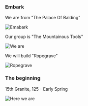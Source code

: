 ### Embark

We are from "The Palace Of Balding"

![Emabark](http://pixxx.wtf.cat/image/1U0V0o2c1Y1t/Image%202014-07-28%20at%201.08.30%20AM.png)

Our group is "The Mountainous Tools"

![We are](http://pixxx.wtf.cat/image/03373c3O0W3m/Image%202014-07-28%20at%201.10.19%20AM.png)

We will build "Ropegrave"

![Ropegrave](http://pixxx.wtf.cat/image/0E080d1U1A14/Image%202014-07-28%20at%201.14.18%20AM.png)

### The beginning

15th Granite, 125 - Early Spring

![Here we are](http://pixxx.wtf.cat/image/0o0I1h3D3A0T/Image%202014-07-28%20at%201.27.13%20AM.png)